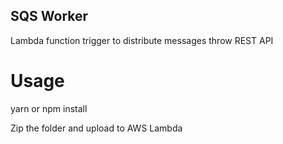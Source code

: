 ## SQS Worker

Lambda function trigger to distribute messages throw REST API

# Usage

yarn or npm install

Zip the folder and upload to AWS Lambda
